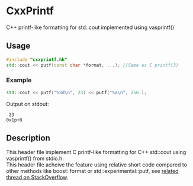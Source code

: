# CxxPrintf
C++ printf-like formatting for std::cout implemented using vasprintf()
  
## Usage
```C++
#include "cxxprintf.hh"
std::cout << putf(const char *format, ...); //Same as C printf(3)
```
### Example
```C++
std::cout << putf("%3d\n", 23) << putf("%a\n", 256.);
```
Output on stdout:
```
 23
0x1p+8

```
## Description
This header file implement C printf-like formatting for C++ std::cout using vasprintf() from stdio.h.  
This header file acheive the feature using relative short code compared to other methods like boost::format or std::experimental::putf, see [related thread on StackOverflow](https://stackoverflow.com/questions/15106102/how-to-use-c-stdostream-with-printf-like-formatting#15106194).
